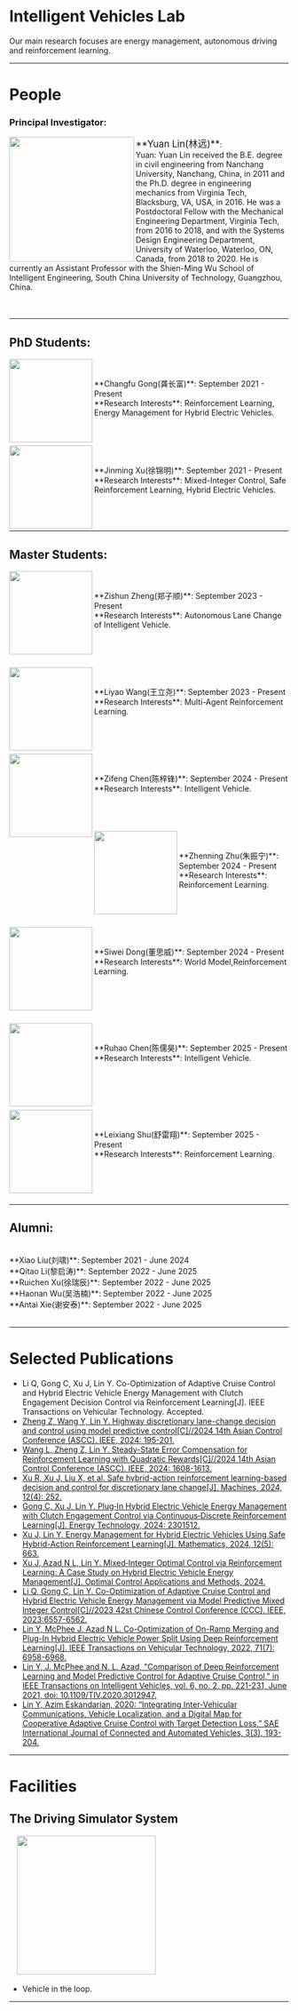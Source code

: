 # Intelligent Vehicles Lab
Our main research focuses are energy management, autonomous driving and reinforcement learning.

***



# People
### Principal Investigator:
<img align="left" src="assets/YuanLin.jpg" width="225" height=""/>
 <big>**Yuan Lin(林远)**</big>:<br />Yuan:
Yuan Lin received the B.E. degree in civil engineering from Nanchang University, Nanchang, China, in 2011 and the Ph.D. degree in engineering mechanics from Virginia Tech, Blacksburg, VA, USA, in 2016. He was a Postdoctoral Fellow with the Mechanical Engineering Department, Virginia Tech, from 2016 to 2018, and with the Systems Design Engineering Department, University of Waterloo, Waterloo, ON, Canada, from 2018 to 2020. He is currently an Assistant Professor with the Shien-Ming Wu School of Intelligent Engineering, South China University of Technology, Guangzhou, China.

 <br/>
 <br/>
 <br/>


***

## PhD Students:
<img align="left" src="assets/Changfu Gong.jpg" width="150" height=""/>
<br/>
<br/>
**Changfu Gong(龚长富)**: September 2021 - Present<br/>
**Research Interests**: Reinforcement Learning, Energy Management for Hybrid Electric Vehicles.
<br/>
<br/>
<br/>
<br/>
<img align="left" src="assets/Jinming Xu.jpg" width="150" height=""/>
<br/>
<br/>
**Jinming Xu(徐锦明)**: September 2021 - Present<br/>
**Research Interests**: Mixed-Integer Control, Safe Reinforcement Learning, Hybrid Electric Vehicles.
<br/>
<br/>
<br/>
<br/>


***  

## Master Students:
<img align="left" src="assets/Zishun Zheng.jpg" width="150" height=""/> 
<br/>
<br/>
**Zishun Zheng(郑子顺)**: September 2023 - Present<br/>
**Research Interests**: Autonomous Lane Change of Intelligent Vehicle.
<br/>
<br/>
<br/>
<br/>
<br/>
<img align="left" src="assets/Liyao Wang.jpg" width="150" height=""/> 
<br/>
<br/>
**Liyao Wang(王立尧)**: September 2023 - Present<br/>
**Research Interests**: Multi-Agent Reinforcement Learning.
<br/>
<br/>
<br/>
<br/>
<br/>
<img align="left" src="assets/Zifeng Chen.jpg" width="150" height=""/> 
<br/>
<br/>
**Zifeng Chen(陈梓锋)**: September 2024 - Present<br/>
**Research Interests**: Intelligent Vehicle.
<br/>
<br/>
<br/>
<br/>
<br/>
<img align="left" src="assets/Zhenning Zhu.jpg" width="150" height=""/> 
<br/>
<br/>
**Zhenning Zhu(朱振宁)**: September 2024 - Present<br/>
**Research Interests**: Reinforcement Learning.
<br/>
<br/>
<br/>
<br/>
<br/>
<img align="left" src="assets/Siwei Dong.jpg" width="150" height=""/> 
<br/>
<br/>
**Siwei Dong(董思威)**: September 2024 - Present<br/>
**Research Interests**: World Model,Reinforcement Learning.
<br/>
<br/>
<br/>
<br/>
<br/>
<br/>
<img align="left" src="assets/Ruhao Chen.jpg" width="150" height=""/> 
<br/>
<br/>
**Ruhao Chen(陈儒昊)**: September 2025 - Present<br/>
**Research Interests**: Intelligent Vehicle.
<br/>
<br/>
<br/>
<br/>
<br/>
<br/>
<img align="left" src="assets/Leixiang Shu.jpg" width="150" height=""/> 
<br/>
<br/>
**Leixiang Shu(舒雷翔)**: September 2025 - Present<br/>
**Research Interests**: Reinforcement Learning.
<br/>
<br/>
<br/>
<br/>
<br/>

***
## Alumni:
<br/>
**Xiao Liu(刘啸)**: September 2021 - June 2024<br/>
**Qitao Li(黎启涛)**: September 2022 - June 2025<br/>
**Ruichen Xu(徐瑞辰)**: September 2022 - June 2025<br/>
**Haonan Wu(吴浩楠)**: September 2022 - June 2025<br/>
**Antai Xie(谢安泰)**: September 2022 - June 2025<br/>
 <br/>

***

# Selected Publications
* Li Q, Gong C, Xu J, Lin Y. Co-Optimization of Adaptive Cruise Control and Hybrid Electric Vehicle Energy Management with Clutch Engagement Decision Control via Reinforcement Learning[J]. IEEE Transactions on Vehicular Technology. Accepted.
* [Zheng Z, Wang Y, Lin Y. Highway discretionary lane-change decision and control using model predictive control[C]//2024 14th Asian Control Conference (ASCC). IEEE, 2024: 195-201.](https://ieeexplore.ieee.org/abstract/document/10665576)
* [Wang L, Zheng Z, Lin Y. Steady-State Error Compensation for Reinforcement Learning with Quadratic Rewards[C]//2024 14th Asian Control Conference (ASCC). IEEE, 2024: 1608-1613.](https://ieeexplore.ieee.org/abstract/document/10665720)
* [Xu R, Xu J, Liu X, et al. Safe hybrid-action reinforcement learning-based decision and control for discretionary lane change[J]. Machines, 2024, 12(4): 252.](https://www.mdpi.com/2075-1702/12/4/252)
* [Gong C, Xu J, Lin Y. Plug‐In Hybrid Electric Vehicle Energy Management with Clutch Engagement Control via Continuous‐Discrete Reinforcement Learning[J]. Energy Technology, 2024: 2301512.](https://onlinelibrary.wiley.com/doi/full/10.1002/ente.202301512)
* [Xu J, Lin Y. Energy Management for Hybrid Electric Vehicles Using Safe Hybrid-Action Reinforcement Learning[J]. Mathematics, 2024, 12(5): 663.](https://www.mdpi.com/2227-7390/12/5/663)
* [Xu J, Azad N L, Lin Y. Mixed‐Integer Optimal Control via Reinforcement Learning: A Case Study on Hybrid Electric Vehicle Energy Management[J]. Optimal Control Applications and Methods, 2024.](https://onlinelibrary.wiley.com/doi/abs/10.1002/oca.3216)
* [Li Q, Gong C, Lin Y. Co-Optimization of Adaptive Cruise Control and Hybrid Electric Vehicle Energy Management via Model Predictive Mixed Integer Control[C]//2023 42st Chinese Control Conference (CCC). IEEE, 2023:6557-6562.](https://ieeexplore.ieee.org/document/10241172)
* [Lin Y, McPhee J, Azad N L. Co-Optimization of On-Ramp Merging and Plug-In Hybrid Electric Vehicle Power Split Using Deep Reinforcement Learning[J]. IEEE Transactions on Vehicular Technology, 2022, 71(7): 6958-6968.](https://ieeexplore.ieee.org/abstract/document/9757859)
* [Lin Y, J. McPhee and N. L. Azad, "Comparison of Deep Reinforcement Learning and Model Predictive Control for Adaptive Cruise Control," in IEEE Transactions on Intelligent Vehicles, vol. 6, no. 2, pp. 221-231, June 2021, doi: 10.1109/TIV.2020.3012947.](https://ieeexplore.ieee.org/abstract/document/9152161)
* [Lin Y, Azim Eskandarian, 2020: “Integrating Inter-Vehicular Communications, Vehicle Localization, and a Digital Map for Cooperative Adaptive Cruise Control with Target Detection Loss,” SAE International Journal of Connected and Automated Vehicles, 3(3), 193-204.](https://arxiv.org/abs/1901.02989)

***

# Facilities
## The Driving Simulator System
&emsp;<img src="assets/The driving simulator system.jpg" width="250" height=""/> 
* Vehicle in the loop.

***


